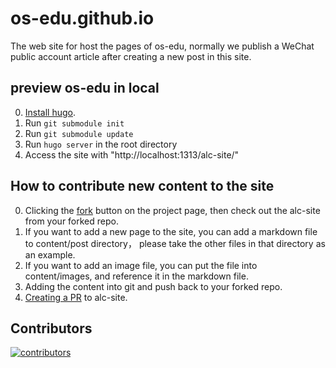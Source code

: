 # os-edu.github.io
The web site for host the pages of os-edu, normally we publish a WeChat public account article after creating a new post in this site.

## preview os-edu in local
0. [Install hugo](https://gohugo.io/getting-started/installing/).
1. Run `git submodule init`
2. Run `git submodule update`
3. Run `hugo server` in the root directory
4. Access the site with "http://localhost:1313/alc-site/"

## How to contribute new content to the site
0. Clicking the [fork](https://docs.github.com/en/github/collaborating-with-issues-and-pull-requests/about-forks) button on the project page, then check out the alc-site from your forked repo.
1. If you want to add a new page to the site, you can add a markdown file to content/post directory， please take
the other files in that directory as an example.
2. If you want to add an image file, you can put the file into content/images, and reference it in the markdown file.
3. Adding the content into git and push back to your forked repo.
4. [Creating a PR](https://docs.github.com/en/github/collaborating-with-issues-and-pull-requests/creating-a-pull-request) to alc-site.

## Contributors
[![contributors](https://badges.implements.io/api/contributors?org=os-edu&repo=os-edu&width=1280&size=48&padding=6&type=jpeg)](https://github.com/OS-EDU/os-edu.github.io/graphs/contributors)



